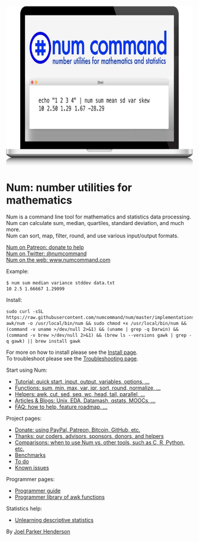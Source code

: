 <img width="750" height="430" src="assets/images/splash/splash-750x430.jpg" />

# Num: number utilities for mathematics

Num is a command line tool for mathematics and statistics data processing.
<br>Num can calculate sum, median, quartiles, standard deviation, and much more.
<br>Num can sort, map, filter, round, and use various input/output formats.

<a href="https://www.patreon.com/num">Num on Patreon: donate to help</a>
<br><a href="https://twitter.com/NumCommand">Num on Twitter: @numcommand</a>
<br><a href="http://www.numcommand.com">Num on the web: www.numcommand.com</a>

Example:

    $ num sum median variance stddev data.txt
    10 2.5 1.66667 1.29099

Install:

    sudo curl -sSL https://raw.githubusercontent.com/numcommand/num/master/implementations/num-awk/num -o /usr/local/bin/num && sudo chmod +x /usr/local/bin/num && (command -v uname >/dev/null 2>&1) && (uname | grep -q Darwin) && (command -v brew >/dev/null 2>&1) && (brew ls --versions gawk | grep -q gawk) || brew install gawk

For more on how to install please see the [Install page](doc/install.md).
<br>To troubleshoot please see the [Troubleshooting page](doc/troubleshooting.md).

Start using Num:

* <a href="doc/tutorial.md">Tutorial: quick start, input, output, variables, options, &hellip;</a>
* <a href="doc/functions.md">Functions: sum, min, max, var, iqr, sort, round, normalize, &hellip;</a>
* <a href="doc/helpers.md">Helpers: awk, cut, sed, seq, wc, head, tail, parallel, &hellip;</a>
* <a href="doc/articles.md">Articles &amp; Blogs: Unix, EDA, Datamash, qstats, MOOCs, &hellip;</a>
* <a href="doc/faq.md">FAQ: how to help, feature roadmap, &hellip;</a>

Project pages:

* [Donate: using PayPal, Patreon, Bitcoin, GitHub, etc.](doc/donate.md)
* [Thanks: our coders, advisors, sponsors, donors, and helpers](doc/thanks.md)
* [Comparisons: when to use Num vs. other tools, such as C, R, Python, etc.](doc/comparisons.md)
* [Benchmarks](doc/benchmarks.md)
* [To do](doc/todo.md)
* [Known issues](doc/known-issues.md)

Programmer pages:

* [Programmer guide](doc/programmer-guide.md)
* [Programmer library of awk functions](doc/programmer-library-of-awk-functions.md)

Statistics help:

* [Unlearning descriptive statistics](http://debrouwere.org/2017/02/01/unlearning-descriptive-statistics/)

By [Joel Parker Henderson](http://www.joelparkerhenderson.com)
